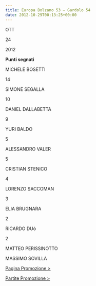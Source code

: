 ```yaml
---
title: Europa Bolzano 53 – Gardolo 54
date: 2012-10-29T00:13:25+00:00
---
```

OTT

24

2012

**Punti segnati**

MICHELE BOSETTI

14

SIMONE SEGALLA

10

DANIEL DALLABETTA

9

YURI BALDO

5

ALESSANDRO VALER

5

CRISTIAN STENICO

4

LORENZO SACCOMAN

3

ELIA BRUGNARA

2

RICARDO DUò

2

MATTEO PERISSINOTTO

MASSIMO SOVILLA

[Pagina Promozione >](http://www.basketgardolo.it/promozione)

[Partite Promozione >](http://www.basketgardolo.it/?tag=promozione&cat=11)